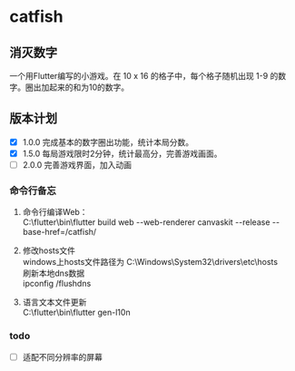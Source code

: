# catfish

## 消灭数字

一个用Flutter编写的小游戏。在 10 x 16 的格子中，每个格子随机出现 1-9 的数字。圈出加起来的和为10的数字。

## 版本计划
- [x] 1.0.0 完成基本的数字圈出功能，统计本局分数。
- [x] 1.5.0 每局游戏限时2分钟，统计最高分，完善游戏画面。
- [ ] 2.0.0 完善游戏界面，加入动画

### 命令行备忘

1. 命令行编译Web：  
   C:\flutter\bin\flutter build web --web-renderer canvaskit --release --base-href=/catfish/

2. 修改hosts文件  
windows上hosts文件路径为 
C:\Windows\System32\drivers\etc\hosts  
刷新本地dns数据  
ipconfig /flushdns

3. 语言文本文件更新  
C:\flutter\bin\flutter gen-l10n

### todo

- [ ] 适配不同分辨率的屏幕